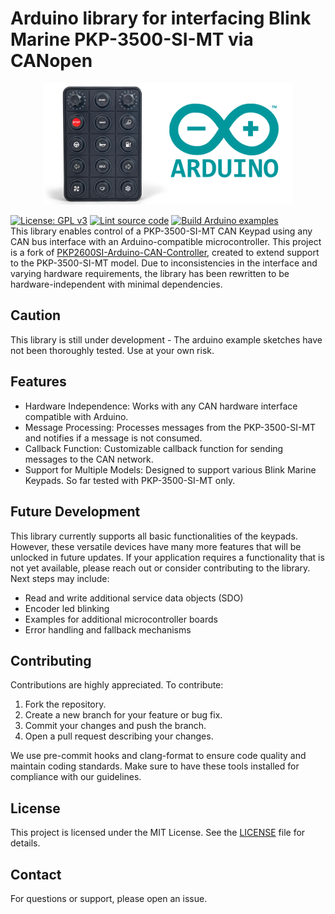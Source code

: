 
# Arduino library for interfacing Blink Marine PKP-3500-SI-MT via CANopen
<p align="center"><img src="docs/readmeHeaderImage.png" alt="PKPMCPDuino" width="400"/>
</p>

[![License: GPL v3](https://img.shields.io/badge/License-GPLv3-blue.svg)](https://www.gnu.org/licenses/gpl-3.0)
[![Lint source code](https://github.com/Flashmueller/PKP2600SI-Arduino-CAN-Controller/actions/workflows/lintSourceCode.yml/badge.svg)](https://github.com/Flashmueller/PKP2600SI-Arduino-CAN-Controller/actions/workflows/lintSourceCode.yml)
[![Build Arduino examples](https://github.com/Flashmueller/PKP2600SI-Arduino-CAN-Controller/actions/workflows/buildExamples.yml/badge.svg)](https://github.com/Flashmueller/PKP2600SI-Arduino-CAN-Controller/actions/workflows/buildExamples.yml)
</br>
This library enables control of a PKP-3500-SI-MT CAN Keypad using any CAN bus interface with an Arduino-compatible microcontroller. This project is a fork of [PKP2600SI-Arduino-CAN-Controller](https://github.com/Mbmatthews/PKP2600SI-Arduino-CAN-Controller), created to extend support to the PKP-3500-SI-MT model. Due to inconsistencies in the interface and varying hardware requirements, the library has been rewritten to be hardware-independent with minimal dependencies.

## Caution
This library is still under development - The arduino example sketches have not been thoroughly tested. Use at your own risk.

## Features
- Hardware Independence: Works with any CAN hardware interface compatible with Arduino.
- Message Processing: Processes messages from the PKP-3500-SI-MT and notifies if a message is not consumed.
- Callback Function: Customizable callback function for sending messages to the CAN network.
- Support for Multiple Models: Designed to support various Blink Marine Keypads. So far tested with PKP-3500-SI-MT only.

## Future Development
This library currently supports all basic functionalities of the keypads. However, these versatile devices have many more features that will be unlocked in future updates. If your application requires a functionality that is not yet available, please reach out or consider contributing to the library.
Next steps may include:
- Read and write additional service data objects (SDO)
- Encoder led blinking
- Examples for additional microcontroller boards
- Error handling and fallback mechanisms

## Contributing
Contributions are highly appreciated. To contribute:

1. Fork the repository.
2. Create a new branch for your feature or bug fix.
3. Commit your changes and push the branch.
4. Open a pull request describing your changes.

We use pre-commit hooks and clang-format to ensure code quality and maintain coding standards. Make sure to have these tools installed for compliance with our guidelines.

## License
This project is licensed under the MIT License. See the [LICENSE](LICENSE) file for details.

## Contact
For questions or support, please open an issue.
